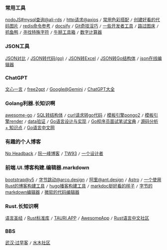 ### 常用工具

[nodoJS#mysql查询@ali-rds](https://github.com/ali-sdk/ali-rds) `/` [http请求@axios](https://axios-http.com/docs/intro) `/` [常用色彩搭配](http://tool.c7sky.com/webcolor/) `/` [创建好看的代码图片](https://ray.so/) `/` [redis命令参考](http://doc.redisfans.com/) `/` [docsify](https://docsify.js.org/) `/` [Git奇技淫巧](https://github.com/521xueweihan/git-tips) `/` [一些开发者工具](https://dev.com.cn/tools) `/` [路过图床](https://imgse.com/) `/` [抓鱼鸭](https://www.zhuayuya.com/) `/` [寻找特殊字符](https://copychar.cc/) `/` [牛掰工具箱](https://10015.io/) `/` [数字计算器](https://numpad.io/docs)

### JSON工具

[JSON对比](https://jsondiff.org/) `/` [JSON转代码(go)](https://app.quicktype.io) `/` [JSON转Excel](http://www.esjson.com/jsontoexcel.html) `/` [JSON转Go结构体](https://mholt.github.io/json-to-go/) `/` [json在线编辑器](https://jsoneditoronline.org/)

### ChatGPT

[文心一言](https://yiyan.baidu.com/) `/` [free2gpt](https://chato.free2gpt.xyz/) `/` [Google@Gemini](https://geminiprochat.com/) `/` [ChatGPT大全](https://codenews.cc/ai)

### Golang利器.长知识啊

[awesome-go](https://awesome-go.com) `/` [SQL转结构体](https://www.devtool.com/sql2go.html) `/` [curl请求转go代码](https://mholt.github.io/curl-to-go/) `/` [模板引擎pongo2](http://github.com/flosch/pongo2) `/` [模板引擎render](https://github.com/unrolled/render) `/` [data验证](https://github.com/gookit/validate) `/` [Go语言设计与实现](https://draveness.me/golang/) `/` [Go程序员面试笔试宝典](https://github.com/qcrao/Go-Questions) `/` [源码分析 + 知识点](https://github.com/cch123/golang-notes) `/` [Go语言中文网](https://studygolang.com/)

### 有趣的个人博客

[No Headback](https://xargin.com) `/` [阮一峰博客](https://www.ruanyifeng.com/) `/` [TW93](https://tw93.fun/) `/` [一个设计者](https://paulstamatiou.com/)

### 前端.UI.博客构建.编辑器.markdown

[bootstrap@v5](https://getbootstrap.com/) `/` [字节跳动@arco.design](https://arco.design/) `/` [阿里@ant.design](https://ant.design/index-cn) `/` [Astro](https://astro.build/) `/`  [一个使用Rust的博客构建工具](https://rspress.dev/) `/` [hugo播客构建工具](https://gohugo.io/) `/` [markdoc挺好看的样子](https://markdoc.dev/) `/` [字节的markdown编辑器](https://github.com/bytedance/bytemd) `/` [微软的代码编辑器](https://microsoft.github.io/monaco-editor/)

### Rust.长知识啊

[语言圣经](https://course.rs/about-book.html) `/` [Rust标准库](https://doc.rust-lang.org/std/index.html) `/` [TAURI.APP](https://tauri.app/zh-cn/) `/` [AwesomeApp](https://awesomeapp.org/) `/` [Rust语言中文社区](https://rustcc.cn/)


### BBS

[武汉·过早客](https://www.guozaoke.com/) `/` [水木社区](https://www.newsmth.net/)
